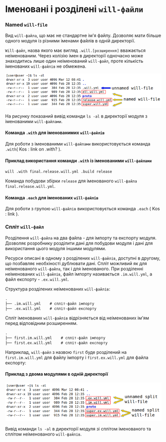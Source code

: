 # Іменовані і розділені `will-файли`

### Named <code>will-file</code>

Вид <code>will-файла</code>, що має не стандартне ім'я файлу. Дозволяє мати більше одного модуля із різними іменами файлів в одній директорії.

`Will-файл`, назва якого має вигляд `.will.[розширення]` вважається неіменованим. Через колізію імен в директорії одночасно може знаходитись лише один неіменований `will-файл`, проте кількість іменованих `will-файлів` не обмежена.

![will.file.named.unnamed.png](./Images/will.file.named.unnamed.png)  

На рисунку показаний вивід команди `ls -al` в директорії модуля з іменованими `will-файлами`.

#### Команда `.with` для іменованимих `will-файлів`

Для роботи з іменованими `will-файлами` використовується команда `.with`( Kos : link on .with? ).

#### Приклад використання команди `.with` із іменованими `will-файлами`

```
will .with final.release.will.yml .build release
```

Команда побудови збірки `release` для іменованого `will-файла` `final.release.will.yml`.

#### Команда `.each` для іменованих `will-файлів`

Для роботи з групою `will-файлів` використовується команда `.each` ( Kos : link ).

### Спліт <code>will-файл</code>

Розділення <code>will-файла</code> на два файла - для імпорту та експорту модуля. Дозволяє розробнику розділити дані для побудови модуля і дані для використання цього модуля іншими модулями.

Ресурси описані в одному з розділених `will-файлів`, доступні в другому, що позбавляє необхіності дублювати дані. Спліт можливий як для неіменованого `will-файла`, так і для іменованого. При розділенні неіменованих `will-файлів`, файл імпорту називається `.im.will.yml`, а файл експорту - `.ex.will.yml`.  

Структура розділених неіменованих `will-файлів`:   

```
.
├── .im.will.yml    # спліт-файл імпорту
├── .ex.will.yml    # спліт-файл експорту

```

Спліт іменованих `will-файлів` відрізняється від неіменованих ім'ям перед відповідним розширенням.
```
.
├── first.im.will.yml    # спліт-файл імпорту
├── first.ex.will.yml    # спліт-файл експорту

```
Наприклад, `will-файл` з назвою `first` буде розділений на `first.im.will.yml` для файлу імпорту і `first.ex.will.yml` для файла експорту:  

#### Приклад з двома модулями в одній директорії

![will.file.split.png](./Images/will.file.split.png)

Вивід команди `ls -al` в директорії модуля зі сплітом іменованого та сплітом неіменованого `will-файлів`.
